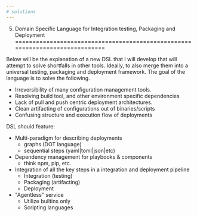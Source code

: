 ```yaml
---
# solutions
---
```


5. Domain Specific Language for Integration testing, Packaging and Deployment
=============================================================================

Below will be the explanation of a new DSL that I will develop that will attempt to solve shortfalls in other tools. 
Ideally, to also merge them into a universal testing, packaging and deployment framework.
The goal of the language is to solve the following.

  * Irreversibility of many configuration management tools.
  * Resolving build tool, and other environment specific dependencies
  * Lack of pull and push centric deployment architectures.
  * Clean artifacting of configurations out of binaries/scripts
  * Confusing structure and execution flow of deployments

DSL should feature:

  * Multi-paradigm for describing deployments
    * graphs (DOT language)
    * sequential steps (yaml|toml|json|etc)
  * Dependency management for playbooks & components
    * think npm, pip, etc.
  * Integration of all the key steps in a integration and deployment pipeline
    * Integration (testing)
    * Packaging (artifacting)
    * Deployment
  * "Agentless" service
    * Utilize builtins only
    * Scripting languages
